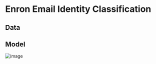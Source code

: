 # Enron Email Identity Classification

## **Data**

## **Model**
![image](https://github.com/R06942098/Trend-Takehome-Assignment/blob/master/img/trend.png)
